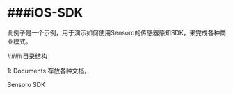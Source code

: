 ###iOS-SDK
=======

此例子是一个示例，用于演示如何使用Sensoro的传感器感知SDK，来完成各种商业模式。

####目录结构

1: Documents
存放各种文档。

Sensoro SDK
